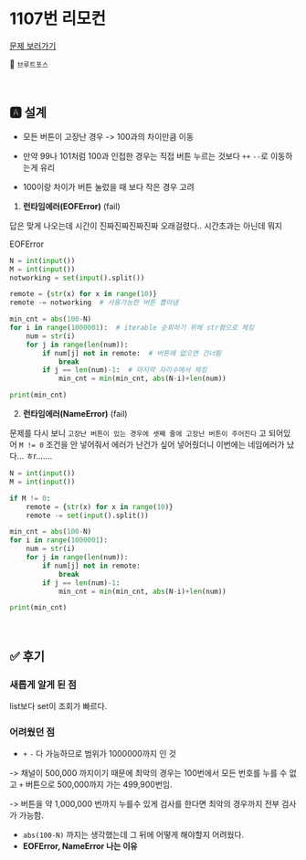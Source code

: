# 1107번 리모컨

[문제 보러가기](https://www.acmicpc.net/problem/1107)

🚩 `브루트포스`

<br>

## 🅰 설계

- 모든 버튼이 고장난 경우 -> 100과의 차이만큼 이동

- 만약 99나 101처럼 100과 인접한 경우는 직접 버튼 누르는 것보다 `++` `--`로 이동하는게 유리

- 100이랑 차이가 버튼 눌렀을 때 보다 작은 경우 고려

1. **런타임에러(EOFError)** (fail)

답은 맞게 나오는데 시간이 진짜진짜진짜진짜 오래걸렸다.. 시간초과는 아닌데 뭐지

EOFError

```python
N = int(input())
M = int(input())
notworking = set(input().split())

remote = {str(x) for x in range(10)}
remote -= notworking  # 사용가능한 버튼 뽑아냄

min_cnt = abs(100-N)
for i in range(1000001):  # iterable 순회하기 위해 str형으로 체킹
    num = str(i)
    for j in range(len(num)):
        if num[j] not in remote:  # 버튼에 없으면 건너뜀
            break
        if j == len(num)-1:  # 마지막 자리수에서 체킹
            min_cnt = min(min_cnt, abs(N-i)+len(num))

print(min_cnt)
```



2. **런타임에러(NameError)** (fail)

 문제를 다시 보니 `고장난 버튼이 있는 경우에 셋째 줄에 고장난 버튼이 주어진다` 고 되어있어 `M != 0` 조건을 안 넣어줘서 에러가 난건가 싶어 넣어줬더니 이번에는 네임에러가 났다... ㅎr.......

```python
N = int(input())
M = int(input())

if M != 0:
    remote = {str(x) for x in range(10)}
    remote -= set(input().split())

min_cnt = abs(100-N)
for i in range(1000001):
    num = str(i)
    for j in range(len(num)):
        if num[j] not in remote:
            break
        if j == len(num)-1:
            min_cnt = min(min_cnt, abs(N-i)+len(num))

print(min_cnt)
```

<br>

## ✅ 후기

### 새롭게 알게 된 점

list보다 set이 조회가 빠르다.

### 어려웠던 점

- `+` `-` 다 가능하므로 범위가 1000000까지 인 것

-> 채널이 500,000 까지이기 때문에 최악의 경우는 100번에서 모든 번호를 누를 수 없고 `+` 버튼으로 500,000까지 가는 499,900번임.

-> 버튼을 약 1,000,000 번까지 누를수 있게 검사를 한다면 최악의 경우까지 전부 검사가 가능함.

- `abs(100-N)` 까지는 생각했는데 그 뒤에 어떻게 해야할지 어려웠다.
- **EOFError, NameError 나는 이유**

